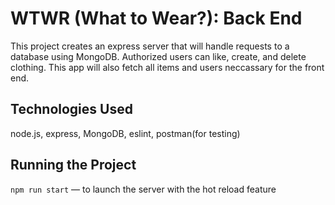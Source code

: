 # WTWR (What to Wear?): Back End

This project creates an express server that will handle requests to a database using MongoDB. Authorized users can like, create, and delete clothing. This app will also fetch all items and users neccassary for the front end.

## Technologies Used

node.js, express, MongoDB, eslint, postman(for testing)

## Running the Project

`npm run start` — to launch the server with the hot reload feature

